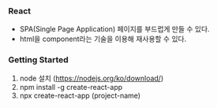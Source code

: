 ### React
-  SPA(Single Page Application) 페이지를 부드럽게 만들 수 있다.
-  html을 component라는 기술을 이용해 재사용할 수 있다.

### Getting Started
1. node 설치 (https://nodejs.org/ko/download/)
2. npm install -g create-react-app
3. npx create-react-app (project-name)
